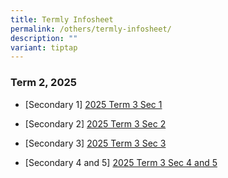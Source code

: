 ```yaml
---
title: Termly Infosheet
permalink: /others/termly-infosheet/
description: ""
variant: tiptap
---
```

<h3>Term 2, 2025</h3>
<ul>
<li>
<p>[Secondary 1] <a href="/files/Useful Links/UL Parents/Sec_1_T3_2025.pdf" rel="noopener nofollow" target="_blank">2025 Term 3 Sec 1</a>
</p>
</li>
<li>
<p>[Secondary 2] <a href="/files/Useful Links/UL Parents/Sec_2_Term_2_2025.pdf" rel="noopener nofollow" target="_blank">2025 Term 3 Sec 2</a>
</p>
</li>
<li>
<p>[Secondary 3] <a href="/files/Useful Links/UL Parents/Sec_3_Term_2_2025.pdf" rel="noopener nofollow" target="_blank">2025 Term 3 Sec 3</a>
</p>
</li>
<li>
<p>[Secondary 4 and 5] <a href="/files/Useful Links/UL Parents/Sec_4_5_Term_2_2025.pdf" rel="noopener nofollow" target="_blank">2025 Term 3 Sec 4 and 5</a>
</p>
</li>
</ul>
<p></p>